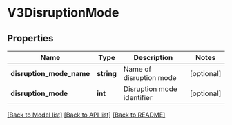# V3DisruptionMode

## Properties
Name | Type | Description | Notes
------------ | ------------- | ------------- | -------------
**disruption_mode_name** | **string** | Name of disruption mode | [optional] 
**disruption_mode** | **int** | Disruption mode identifier | [optional] 

[[Back to Model list]](../../README.md#documentation-for-models) [[Back to API list]](../../README.md#documentation-for-api-endpoints) [[Back to README]](../../README.md)

